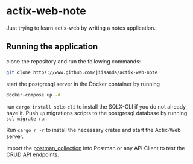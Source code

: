# actix-web-note

Just trying to learn actix-web by writing a notes application.

## Running the application

clone the repository and run the following commands:
```bash
git clone https://www.github.com/jiisanda/actix-web-note
```

start the postgresql server in the Docker container by running
```bash
docker-compose up -d
```

run ```cargo install sqlx-cli``` to install the SQLX-CLI if you do not already have it. Push `up` migrations scripts 
to the postgresql database by running ```sql migrate run```

Run ```cargo r -r``` to install the necessary crates and start the Actix-Web server.

Import the [postman_collection](web-actix-notes.postman_collection.json) into Postman or any API Client to test the CRUD 
API endpoints.
